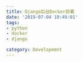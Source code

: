```yaml
---
title: Django后台Docker部署
date: '2019-07-04 10:49:01'
tags:
- python
- docker
- django

category: Development
---
```

